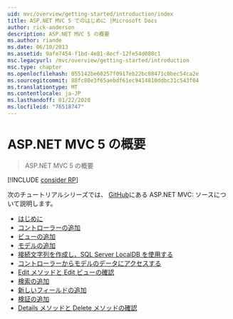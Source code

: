 ```yaml
---
uid: mvc/overview/getting-started/introduction/index
title: ASP.NET MVC 5 でのはじめに |Microsoft Docs
author: rick-anderson
description: ASP.NET MVC 5 の概要
ms.author: riande
ms.date: 06/10/2013
ms.assetid: 9afe7454-f1bd-4e81-8ecf-12fe54d080c1
msc.legacyurl: /mvc/overview/getting-started/introduction
msc.type: chapter
ms.openlocfilehash: 055142be60257f0917eb22bc08471c0bec54ca2e
ms.sourcegitcommit: 88fc80e3f65aebdf61ec9414810ddbc31c543f04
ms.translationtype: MT
ms.contentlocale: ja-JP
ms.lasthandoff: 01/22/2020
ms.locfileid: "76518747"
---
```

# <a name="getting-started-with-aspnet-mvc-5"></a>ASP.NET MVC 5 の概要

> ASP.NET MVC 5 の概要

[!INCLUDE [consider RP](../../../../includes/razor.md)]

次のチュートリアルシリーズでは、 [GitHub](https://github.com/aspnet/AspNetDocs/tree/master/aspnet/mvc/overview/getting-started/introduction/sample/MvcMovie/MvcMovie)にある ASP.NET MVC: ソースについて説明します。

- [はじめに](getting-started.md)
- [コントローラーの追加](adding-a-controller.md)
- [ビューの追加](adding-a-view.md)
- [モデルの追加](adding-a-model.md)
- [接続文字列を作成し、SQL Server LocalDB を使用する](creating-a-connection-string.md)
- [コントローラーからモデルのデータにアクセスする](accessing-your-models-data-from-a-controller.md)
- [Edit メソッドと Edit ビューの確認](examining-the-edit-methods-and-edit-view.md)
- [検索の追加](adding-search.md)
- [新しいフィールドの追加](adding-a-new-field.md)
- [検証の追加](adding-validation.md)
- [Details メソッドと Delete メソッドの確認](examining-the-details-and-delete-methods.md)
